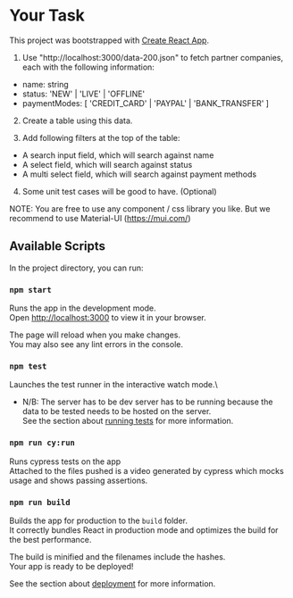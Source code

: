 # Your Task

This project was bootstrapped with [Create React App](https://github.com/facebook/create-react-app).

1. Use "http://localhost:3000/data-200.json" to fetch partner companies, each with the
following information:
- name: string
- status: 'NEW' | 'LIVE' | 'OFFLINE'
- paymentModes: [ 'CREDIT_CARD' | 'PAYPAL' | 'BANK_TRANSFER' ]

2. Create a table using this data.

3. Add following filters at the top of the table:
- A search input field, which will search against name
- A select field, which will search against status
- A multi select field, which will search against payment methods

4. Some unit test cases will be good to have. (Optional)

NOTE: You are free to use any component / css library you like. But we recommend to use Material-UI (https://mui.com/)

## Available Scripts

In the project directory, you can run:

### `npm start`

Runs the app in the development mode.\
Open [http://localhost:3000](http://localhost:3000) to view it in your browser.

The page will reload when you make changes.\
You may also see any lint errors in the console.

### `npm test`

Launches the test runner in the interactive watch mode.\
* N/B: The server has to be dev server has to be running because the data to be tested needs to be hosted on the server.\
See the section about [running tests](https://facebook.github.io/create-react-app/docs/running-tests) for more information.

###  `npm run cy:run`

Runs cypress tests on the app\
Attached to the files pushed is a video generated by cypress which mocks usage and shows passing assertions.

### `npm run build`

Builds the app for production to the `build` folder.\
It correctly bundles React in production mode and optimizes the build for the best performance.

The build is minified and the filenames include the hashes.\
Your app is ready to be deployed!

See the section about [deployment](https://facebook.github.io/create-react-app/docs/deployment) for more information.
